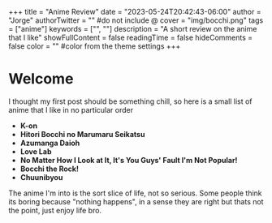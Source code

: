 +++
title = "Anime Review"
date = "2023-05-24T20:42:43-06:00"
author = "Jorge"
authorTwitter = "" #do not include @
cover = "img/bocchi.png"
tags = ["anime"]
keywords = ["", ""]
description = "A short review on the anime that I like"
showFullContent = false
readingTime = false
hideComments = false
color = "" #color from the theme settings
+++

# Welcome

I thought my first post should be something chill, so here is a small list of anime that I like in no particular order

- **K-on**
- **Hitori Bocchi no Marumaru Seikatsu**
- **Azumanga Daioh**
- **Love Lab**
- **No Matter How I Look at It, It's You Guys' Fault I'm Not Popular!**
- **Bocchi the Rock!**
- **Chuunibyou**

The anime I'm into is the sort slice of life, not so serious. Some people think its boring because "nothing happens",
in a sense they are right but thats not the point, just enjoy life bro.
